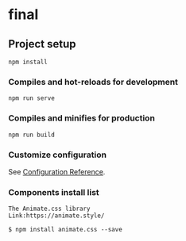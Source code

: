 # final

## Project setup
```
npm install
```

### Compiles and hot-reloads for development
```
npm run serve
```

### Compiles and minifies for production
```
npm run build
```

### Customize configuration
See [Configuration Reference](https://cli.vuejs.org/config/).

### Components install list

```
The Animate.css library
Link:https://animate.style/

$ npm install animate.css --save

```